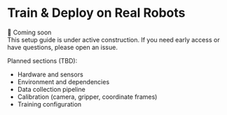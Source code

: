 # Train & Deploy on Real Robots

🚧 Coming soon  
This setup guide is under active construction. If you need early access or have questions, please open an issue.

Planned sections (TBD):
- Hardware and sensors
- Environment and dependencies
- Data collection pipeline
- Calibration (camera, gripper, coordinate frames)
- Training configuration